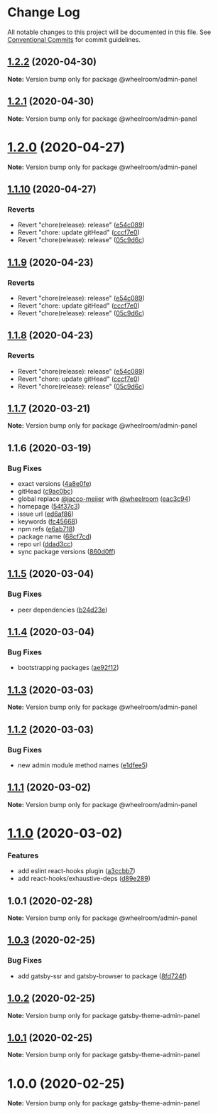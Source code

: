 # Change Log

All notable changes to this project will be documented in this file.
See [Conventional Commits](https://conventionalcommits.org) for commit guidelines.

## [1.2.2](https://github.com/wheelroom/wheelroom/compare/@wheelroom/admin-panel@1.2.1...@wheelroom/admin-panel@1.2.2) (2020-04-30)

**Note:** Version bump only for package @wheelroom/admin-panel





## [1.2.1](https://github.com/wheelroom/wheelroom/compare/@wheelroom/admin-panel@1.2.0...@wheelroom/admin-panel@1.2.1) (2020-04-30)

**Note:** Version bump only for package @wheelroom/admin-panel





# [1.2.0](https://github.com/wheelroom/wheelroom/compare/@wheelroom/admin-panel@1.1.10...@wheelroom/admin-panel@1.2.0) (2020-04-27)

**Note:** Version bump only for package @wheelroom/admin-panel





## [1.1.10](https://github.com/wheelroom/wheelroom/compare/@wheelroom/admin-panel@1.1.9...@wheelroom/admin-panel@1.1.10) (2020-04-27)


### Reverts

* Revert "chore(release): release" ([e54c089](https://github.com/wheelroom/wheelroom/commit/e54c0895b5f62dc43b86d34c9292041af2d1f774))
* Revert "chore: update gitHead" ([cccf7e0](https://github.com/wheelroom/wheelroom/commit/cccf7e005abc23726020a1c917bc153a92915cf9))
* Revert "chore(release): release" ([05c9d6c](https://github.com/wheelroom/wheelroom/commit/05c9d6cf301c3a4c505cf8bd375e3cb03e14620b))





## [1.1.9](https://github.com/wheelroom/wheelroom/compare/@wheelroom/admin-panel@1.1.9...@wheelroom/admin-panel@1.1.9) (2020-04-23)


### Reverts

* Revert "chore(release): release" ([e54c089](https://github.com/wheelroom/wheelroom/commit/e54c0895b5f62dc43b86d34c9292041af2d1f774))
* Revert "chore: update gitHead" ([cccf7e0](https://github.com/wheelroom/wheelroom/commit/cccf7e005abc23726020a1c917bc153a92915cf9))
* Revert "chore(release): release" ([05c9d6c](https://github.com/wheelroom/wheelroom/commit/05c9d6cf301c3a4c505cf8bd375e3cb03e14620b))





## [1.1.8](https://github.com/wheelroom/wheelroom/compare/@wheelroom/admin-panel@1.1.9...@wheelroom/admin-panel@1.1.8) (2020-04-23)


### Reverts

* Revert "chore(release): release" ([e54c089](https://github.com/wheelroom/wheelroom/commit/e54c0895b5f62dc43b86d34c9292041af2d1f774))
* Revert "chore: update gitHead" ([cccf7e0](https://github.com/wheelroom/wheelroom/commit/cccf7e005abc23726020a1c917bc153a92915cf9))
* Revert "chore(release): release" ([05c9d6c](https://github.com/wheelroom/wheelroom/commit/05c9d6cf301c3a4c505cf8bd375e3cb03e14620b))





## [1.1.7](https://github.com/wheelroom/wheelroom/compare/@wheelroom/admin-panel@1.1.6...@wheelroom/admin-panel@1.1.7) (2020-03-21)

**Note:** Version bump only for package @wheelroom/admin-panel





## 1.1.6 (2020-03-19)


### Bug Fixes

* exact versions ([4a8e0fe](https://github.com/wheelroom/wheelroom/commit/4a8e0fe6f841c9e6ab4fc2335b5ab0c4446da890))
* gitHead ([c9ac0bc](https://github.com/wheelroom/wheelroom/commit/c9ac0bccc309e7b615424a310f66bea27851aa3f))
* global replace [@jacco-meijer](https://github.com/jacco-meijer) with [@wheelroom](https://github.com/wheelroom) ([eac3c94](https://github.com/wheelroom/wheelroom/commit/eac3c949381a2a5ce2a7aa656f458681b680dc6c))
* homepage ([54f37c3](https://github.com/wheelroom/wheelroom/commit/54f37c32233d4cab3faf4d9311ec56faf2837ef4))
* issue url ([ed6af86](https://github.com/wheelroom/wheelroom/commit/ed6af864c251bcba2731ce3890c6c3a498d97cad))
* keywords ([fc45668](https://github.com/wheelroom/wheelroom/commit/fc456689bb0ad07a8f848ff962f48400e0afbcc1))
* npm refs ([e6ab718](https://github.com/wheelroom/wheelroom/commit/e6ab718a873361116950353de328502405a771cd))
* package name ([68cf7cd](https://github.com/wheelroom/wheelroom/commit/68cf7cd473b9c8b35144c37768e2311c51a90c75))
* repo url ([ddad3cc](https://github.com/wheelroom/wheelroom/commit/ddad3cc6c861fb6ae9afce676e49e24c5a32d781))
* sync package versions ([860d0ff](https://github.com/wheelroom/wheelroom/commit/860d0ffe09d318c42d71351cd7f4ba7951e6b882))





## [1.1.5](https://github.com/wheelroom/wheelroom/compare/@wheelroom/admin-panel@1.1.4...@wheelroom/admin-panel@1.1.5) (2020-03-04)


### Bug Fixes

* peer dependencies ([b24d23e](https://github.com/wheelroom/wheelroom/commit/b24d23edf770399ae574d80319d2bf04073132d1))





## [1.1.4](https://github.com/wheelroom/wheelroom/compare/@wheelroom/admin-panel@1.1.3...@wheelroom/admin-panel@1.1.4) (2020-03-04)


### Bug Fixes

* bootstrapping packages ([ae92f12](https://github.com/wheelroom/wheelroom/commit/ae92f12b4586df52e3f088976f784fff51ceff96))





## [1.1.3](https://github.com/wheelroom/wheelroom/compare/@wheelroom/admin-panel@1.1.2...@wheelroom/admin-panel@1.1.3) (2020-03-03)

**Note:** Version bump only for package @wheelroom/admin-panel





## [1.1.2](https://github.com/wheelroom/wheelroom/compare/@wheelroom/admin-panel@1.1.1...@wheelroom/admin-panel@1.1.2) (2020-03-03)


### Bug Fixes

* new admin module method names ([e1dfee5](https://github.com/wheelroom/wheelroom/commit/e1dfee5))





## [1.1.1](https://github.com/wheelroom/wheelroom/compare/@wheelroom/admin-panel@1.1.0...@wheelroom/admin-panel@1.1.1) (2020-03-02)

**Note:** Version bump only for package @wheelroom/admin-panel





# [1.1.0](https://github.com/wheelroom/wheelroom/compare/@wheelroom/admin-panel@1.0.1...@wheelroom/admin-panel@1.1.0) (2020-03-02)


### Features

* add eslint react-hooks plugin ([a3ccbb7](https://github.com/wheelroom/wheelroom/commit/a3ccbb7f87ba49acb13f22082af552e7d4af74ba))
* add react-hooks/exhaustive-deps ([d89e289](https://github.com/wheelroom/wheelroom/commit/d89e28901b158d1ef191958a18280d926c08fd7a))





## 1.0.1 (2020-02-28)

**Note:** Version bump only for package @wheelroom/admin-panel





## [1.0.3](https://github.com/wheelroom/wheelroom/compare/gatsby-theme-admin-panel@1.0.2...gatsby-theme-admin-panel@1.0.3) (2020-02-25)


### Bug Fixes

* add gatsby-ssr and gatsby-browser to package ([8fd724f](https://github.com/wheelroom/wheelroom/commit/8fd724f))





## [1.0.2](https://github.com/wheelroom/wheelroom/compare/gatsby-theme-admin-panel@1.0.1...gatsby-theme-admin-panel@1.0.2) (2020-02-25)

**Note:** Version bump only for package gatsby-theme-admin-panel





## [1.0.1](https://github.com/wheelroom/wheelroom/compare/gatsby-theme-admin-panel@1.0.0...gatsby-theme-admin-panel@1.0.1) (2020-02-25)

**Note:** Version bump only for package gatsby-theme-admin-panel





# 1.0.0 (2020-02-25)

**Note:** Version bump only for package gatsby-theme-admin-panel
